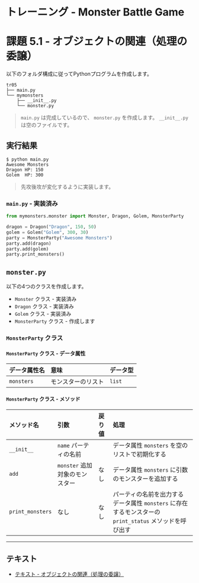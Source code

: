 # トレーニング - Monster Battle Game

# 課題 5.1 - オブジェクトの関連（処理の委譲）

以下のフォルダ構成に従ってPythonプログラムを作成します。

``` 
tr05
├── main.py
└── mymonsters
    ├── __init__.py
    └── monster.py
```

> `main.py` は完成しているので、 `monster.py` を作成します。 `__init__.py` は空のファイルです。

## 実行結果

``` 
$ python main.py
Awesome Monsters
Dragon HP: 150
Golem  HP: 300
```

> 先攻後攻が変化するように実装します。

### `main.py` - 実装済み

``` py
from mymonsters.monster import Monster, Dragon, Golem, MonsterParty

dragon = Dragon("Dragon", 150, 50)
golem = Golem("Golem", 300, 30)
party = MonsterParty("Awesome Monsters")
party.add(dragon)
party.add(golem)
party.print_monsters()
```

## `monster.py`

以下の4つのクラスを作成します。

* `Monster` クラス - 実装済み
* `Dragon` クラス - 実装済み
* `Golem` クラス - 実装済み
* `MonsterParty` クラス - 作成します

### `MonsterParty` クラス

#### `MonsterParty` クラス - データ属性

|データ属性名|意味|データ型|
|:--|:--|:--|
| `monsters` |モンスターのリスト | `list` |

#### `MonsterParty` クラス - メソッド

|メソッド名|引数|戻り値|処理|
|:--|:--|:--|:--|
| `__init__` | `name` パーティの名前 |<br>|データ属性 `monsters` を空のリストで初期化する|
| `add` | `monster` 追加対象のモンスター|なし|データ属性 `monsters` に引数のモンスターを追加する|
| `print_monsters` |なし| なし | パーティの名前を出力する<br>データ属性 `monsters` に存在するモンスターの `print_status` メソッドを呼び出す|

---

## テキスト

* [テキスト - オブジェクトの関連（処理の委譲）](../text/05_delegate.md)
